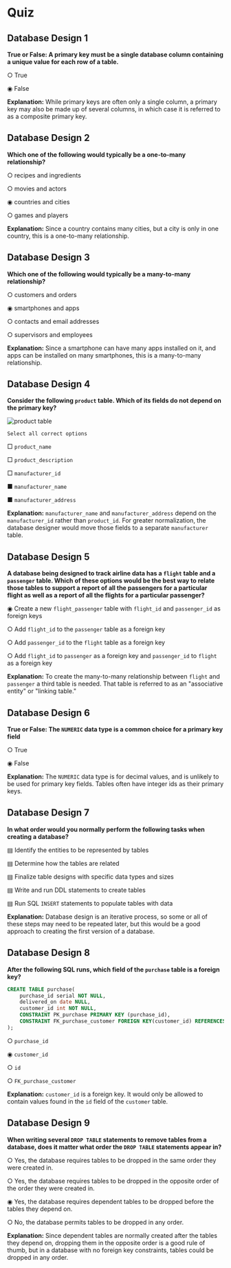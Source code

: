 # Quiz

## **Database Design 1**

**True or False: A primary key must be a single database column containing a unique value for each row of a table.**

○ True

◉ False

**Explanation:** While primary keys are often only a single column, a primary key may also be made up of several columns, in which case it is referred to as a composite primary key.


## **Database Design 2**

**Which one of the following would typically be a one-to-many relationship?**

○ recipes and ingredients

○ movies and actors

◉ countries and cities

○ games and players

**Explanation:** Since a country contains many cities, but a city is only in one country, this is a one-to-many relationship.


## **Database Design 3**

**Which one of the following would typically be a many-to-many relationship?**

○ customers and orders

◉ smartphones and apps

○ contacts and email addresses

○ supervisors and employees

**Explanation:** Since a smartphone can have many apps installed on it, and apps can be installed on many smartphones, this is a many-to-many relationship.


## **Database Design 4**

**Consider the following `product` table. Which of its fields do not depend on the primary key?**

![product table](https://bootcamp-os-lms-prd-public.s3.us-west-2.amazonaws.com/content/9580e1b1ec9ee31d9464a0cd2ee68784.png)

	Select all correct options

□ `product_name`

□ `product_description`

□ `manufacturer_id`

■ `manufacturer_name`

■ `manufacturer_address`

**Explanation:** `manufacturer_name` and `manufacturer_address` depend on the `manufacturer_id` rather than `product_id`. For greater normalization, the database designer would move those fields to a separate `manufacturer` table.


## **Database Design 5**

**A database being designed to track airline data has a `flight` table and a `passenger` table. Which of these options would be the best way to relate those tables to support a report of all the passengers for a particular flight as well as a report of all the flights for a particular passenger?**

◉ Create a new `flight_passenger` table with `flight_id` and `passenger_id` as foreign keys

○ Add `flight_id` to the `passenger` table as a foreign key

○ Add `passenger_id` to the `flight` table as a foreign key

○ Add `flight_id` to `passenger` as a foreign key and `passenger_id` to `flight` as a foreign key

**Explanation:** To create the many-to-many relationship between `flight` and `passenger` a third table is needed. That table is referred to as an "associative entity" or "linking table."


## **Database Design 6**

**True or False: The `NUMERIC` data type is a common choice for a primary key field**

○ True

◉ False

**Explanation:** The `NUMERIC` data type is for decimal values, and is unlikely to be used for primary key fields. Tables often have integer ids as their primary keys.


## **Database Design 7**

**In what order would you normally perform the following tasks when creating a database?**

▤ Identify the entities to be represented by tables

▤ Determine how the tables are related

▤ Finalize table designs with specific data types and sizes

▤ Write and run DDL statements to create tables

▤ Run SQL `INSERT` statements to populate tables with data

**Explanation:** Database design is an iterative process, so some or all of these steps may need to be repeated later, but this would be a good approach to creating the first version of a database.


## **Database Design 8**

**After the following SQL runs, which field of the `purchase` table is a foreign key?**

```sql
CREATE TABLE purchase(
    purchase_id serial NOT NULL,
    delivered_on date NULL,
    customer_id int NOT NULL,
    CONSTRAINT PK_purchase PRIMARY KEY (purchase_id),
    CONSTRAINT FK_purchase_customer FOREIGN KEY(customer_id) REFERENCES customer (id)
);
```

○ `purchase_id`

◉ `customer_id`

○ `id`

○ `FK_purchase_customer`

**Explanation:** `customer_id` is a foreign key. It would only be allowed to contain values found in the `id` field of the `customer` table.


## **Database Design 9**

**When writing several `DROP TABLE` statements to remove tables from a database, does it matter what order the `DROP TABLE` statements appear in?**

○ Yes, the database requires tables to be dropped in the same order they were created in.

○ Yes, the database requires tables to be dropped in the opposite order of the order they were created in.

◉ Yes, the database requires dependent tables to be dropped before the tables they depend on.

○ No, the database permits tables to be dropped in any order.

**Explanation:** Since dependent tables are normally created after the tables they depend on, dropping them in the opposite order is a good rule of thumb, but in a database with no foreign key constraints, tables could be dropped in any order.